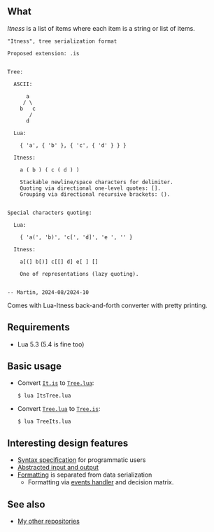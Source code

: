 ## What

_Itness_ is a list of items where each item is a string or list of items.

```
"Itness", tree serialization format

Proposed extension: .is


Tree:

  ASCII:

      a
     / \
    b   c
       /
      d

  Lua:

    { 'a', { 'b' }, { 'c', { 'd' } } }

  Itness:

    a ( b ) ( c ( d ) )

    Stackable newline/space characters for delimiter.
    Quoting via directional one-level quotes: [].
    Grouping via directional recursive brackets: ().


Special characters quoting:

  Lua:

    { 'a(', 'b)', 'c[', 'd]', 'e ', '' }

  Itness:

    a[(] b[)] c[[] d] e[ ] []

    One of representations (lazy quoting).


-- Martin, 2024-08/2024-10
```

Comes with Lua-Itness back-and-forth converter with pretty printing.


## Requirements

* Lua 5.3 (5.4 is fine too)


## Basic usage

* Convert [`It.is`](It.is) to [`Tree.lua`](Tree.lua):

  ```$ lua ItsTree.lua```

* Convert [`Tree.lua`](Tree.lua) to [`Tree.is`](Tree.is):

  ```$ lua TreeIts.lua```


## Interesting design features

* [Syntax specification](Itness/Syntax.lua) for programmatic users
* [Abstracted input and output](workshop/concepts/StreamIo/)
* [Formatting](Itness/Serializer/) is separated from data serialization
  * Formatting via [events handler](Itness/Serializer/DelimitersWriter/OnEvent.lua)
    and decision matrix.


## See also

  * [My other repositories](https://github.com/martin-eden/contents)
